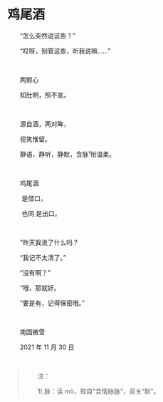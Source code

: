 # 鸡尾酒

　　“怎么突然说这些？”

　　“哎呀，别管这些，听我说嘛……”

<br />

　　两颗心

　　知肚明，照不宣。

<br />

　　源自酒，两对眸，

　　视笑惟留。

　　静语，静听，静默，含脉¹衔温柔。

<br />

　　鸡尾酒

　　 是借口，

　　 也同 是出口。

<br />

　　“昨天我说了什么吗？

　　“我记不太清了。”

　　“没有啊？”

　　“哦，那就好。

　　“要是有，记得保密哦。”

<br />

　　南国微雪

　　2021 年 11 月 30 日

<br />

> 　　注：
>
> 　　1).脉：读 mò，取自“含情脉脉”，双关“默”。